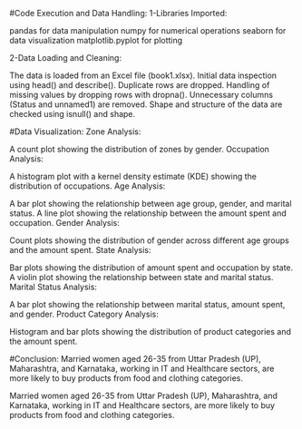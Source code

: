 

#Code Execution and Data Handling:
1-Libraries Imported:

pandas for data manipulation
numpy for numerical operations
seaborn for data visualization
matplotlib.pyplot for plotting

2-Data Loading and Cleaning:

The data is loaded from an Excel file (book1.xlsx).
Initial data inspection using head() and describe().
Duplicate rows are dropped.
Handling of missing values by dropping rows with dropna().
Unnecessary columns (Status and unnamed1) are removed.
Shape and structure of the data are checked using isnull() and shape.

#Data Visualization:
Zone Analysis:

A count plot showing the distribution of zones by gender.
Occupation Analysis:

A histogram plot with a kernel density estimate (KDE) showing the distribution of occupations.
Age Analysis:

A bar plot showing the relationship between age group, gender, and marital status.
A line plot showing the relationship between the amount spent and occupation.
Gender Analysis:

Count plots showing the distribution of gender across different age groups and the amount spent.
State Analysis:

Bar plots showing the distribution of amount spent and occupation by state.
A violin plot showing the relationship between state and marital status.
Marital Status Analysis:

A bar plot showing the relationship between marital status, amount spent, and gender.
Product Category Analysis:

Histogram and bar plots showing the distribution of product categories and the amount spent.

#Conclusion:
Married women aged 26-35 from Uttar Pradesh (UP), Maharashtra, and Karnataka, working in IT and Healthcare sectors, are more likely to buy products from food and clothing categories.


Married women aged 26-35 from Uttar Pradesh (UP), Maharashtra, and Karnataka, working in IT and Healthcare sectors, are more likely to buy products from food and clothing categories.
